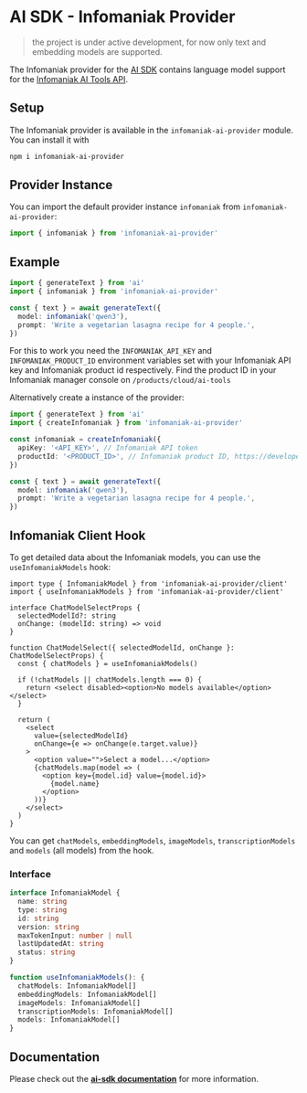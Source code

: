 # AI SDK - Infomaniak Provider

> the project is under active development, for now only text and embedding models are supported.

The Infomaniak provider for the [AI SDK](https://ai-sdk.dev/docs) contains language model support for the [Infomaniak AI Tools API](https://www.infomaniak.com/en/hosting/ai-tools/open-source-models).

## Setup

The Infomaniak provider is available in the `infomaniak-ai-provider` module. You can install it with

```bash
npm i infomaniak-ai-provider
```

## Provider Instance

You can import the default provider instance `infomaniak` from `infomaniak-ai-provider`:

```ts
import { infomaniak } from 'infomaniak-ai-provider'
```

## Example

```ts
import { generateText } from 'ai'
import { infomaniak } from 'infomaniak-ai-provider'

const { text } = await generateText({
  model: infomaniak('qwen3'),
  prompt: 'Write a vegetarian lasagna recipe for 4 people.',
})
```
For this to work you need the `INFOMANIAK_API_KEY` and `INFOMANIAK_PRODUCT_ID` environment variables set with your Infomaniak API key and Infomaniak product id respectively.
Find the product ID in your Infomaniak manager console on `/products/cloud/ai-tools`

Alternatively create a instance of the provider:

```ts
import { generateText } from 'ai'
import { createInfomaniak } from 'infomaniak-ai-provider'

const infomaniak = createInfomaniak({
  apiKey: '<API_KEY>', // Infomaniak API token
  productId: '<PRODUCT_ID>', // Infomaniak product ID, https://developer.infomaniak.com/docs/api/get/1/ai
})

const { text } = await generateText({
  model: infomaniak('qwen3'),
  prompt: 'Write a vegetarian lasagna recipe for 4 people.',
})
```

## Infomaniak Client Hook
To get detailed data about the Infomaniak models, you can use the `useInfomaniakModels` hook:

```tsx
import type { InfomaniakModel } from 'infomaniak-ai-provider/client'
import { useInfomaniakModels } from 'infomaniak-ai-provider/client'

interface ChatModelSelectProps {
  selectedModelId?: string
  onChange: (modelId: string) => void
}

function ChatModelSelect({ selectedModelId, onChange }: ChatModelSelectProps) {
  const { chatModels } = useInfomaniakModels()

  if (!chatModels || chatModels.length === 0) {
    return <select disabled><option>No models available</option></select>
  }

  return (
    <select
      value={selectedModelId}
      onChange={e => onChange(e.target.value)}
    >
      <option value="">Select a model...</option>
      {chatModels.map(model => (
        <option key={model.id} value={model.id}>
          {model.name}
        </option>
      ))}
    </select>
  )
}
```

You can get `chatModels`, `embeddingModels`, `imageModels`, `transcriptionModels` and `models` (all models) from the hook.

### Interface
```ts
interface InfomaniakModel {
  name: string
  type: string
  id: string
  version: string
  maxTokenInput: number | null
  lastUpdatedAt: string
  status: string
}

function useInfomaniakModels(): {
  chatModels: InfomaniakModel[]
  embeddingModels: InfomaniakModel[]
  imageModels: InfomaniakModel[]
  transcriptionModels: InfomaniakModel[]
  models: InfomaniakModel[]
}
```

## Documentation

Please check out the **[ai-sdk documentation](https://ai-sdk.dev/docs/ai-sdk-core/overview)** for more information.
